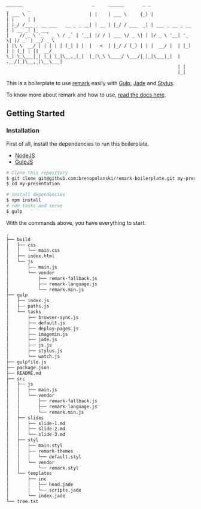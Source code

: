 ```
______                          _     ______       _ _                 _       _       
| ___ \                        | |    | ___ \     (_) |               | |     | |      
| |_/ /___ _ __ ___   __ _ _ __| | __ | |_/ / ___  _| | ___ _ __ _ __ | | __ _| |_ ___ 
|    // _ \ '_ ` _ \ / _` | '__| |/ / | ___ \/ _ \| | |/ _ \ '__| '_ \| |/ _` | __/ _ \
| |\ \  __/ | | | | | (_| | |  |   <  | |_/ / (_) | | |  __/ |  | |_) | | (_| | ||  __/
\_| \_\___|_| |_| |_|\__,_|_|  |_|\_\ \____/ \___/|_|_|\___|_|  | .__/|_|\__,_|\__\___|
                                                                | |                    
                                                                |_|                    

```

This is a boilerplate to use [remark](https://github.com/gnab/remark) easily with [Gulp](http://gulpjs.com/), [Jade](http://jade-lang.com/) and [Stylus](http://learnboost.github.io/stylus/).

To know more about remark and how to use, [read the docs here](https://github.com/gnab/remark/wiki).

## Getting Started

### Installation

First of all, install the dependencies to run this boilerplate.

- [NodeJS](http://nodejs.org/)
- [GulpJS](http://gulpjs.com/)

```sh
# Clone this repository
$ git clone git@github.com:brenopolanski/remark-boilerplate.git my-presentation
$ cd my-presentation

# install dependencies
$ npm install
# run tasks and serve
$ gulp
```
With the commands above, you have everything to start.

```sh
.
├── build
│   ├── css
│   │   └── main.css
│   ├── index.html
│   └── js
│       ├── main.js
│       └── vendor
│           ├── remark-fallback.js
│           ├── remark-language.js
│           └── remark.min.js
├── gulp
│   ├── index.js
│   ├── paths.js
│   └── tasks
│       ├── browser-sync.js
│       ├── default.js
│       ├── deploy-pages.js
│       ├── imagemin.js
│       ├── jade.js
│       ├── js.js
│       ├── stylus.js
│       └── watch.js
├── gulpfile.js
├── package.json
├── README.md
├── src
│   ├── js
│   │   ├── main.js
│   │   └── vendor
│   │       ├── remark-fallback.js
│   │       ├── remark-language.js
│   │       └── remark.min.js
│   ├── slides
│   │   ├── slide-1.md
│   │   ├── slide-2.md
│   │   └── slide-3.md
│   ├── styl
│   │   ├── main.styl
│   │   ├── remark-themes
│   │   │   └── default.styl
│   │   └── vendor
│   │       └── remark.styl
│   └── templates
│       ├── inc
│       │   ├── head.jade
│       │   └── scripts.jade
│       └── index.jade
└── tree.txt
```
